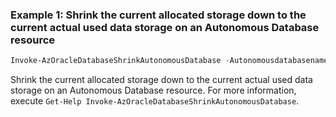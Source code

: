 ### Example 1: Shrink the current allocated storage down to the current actual used data storage on an Autonomous Database resource
```powershell
Invoke-AzOracleDatabaseShrinkAutonomousDatabase -Autonomousdatabasename "OFakePowerShellTestAdbs" -ResourceGroupName "PowerShellTestRg"
```

Shrink the current allocated storage down to the current actual used data storage on an Autonomous Database resource.
For more information, execute `Get-Help Invoke-AzOracleDatabaseShrinkAutonomousDatabase`.
